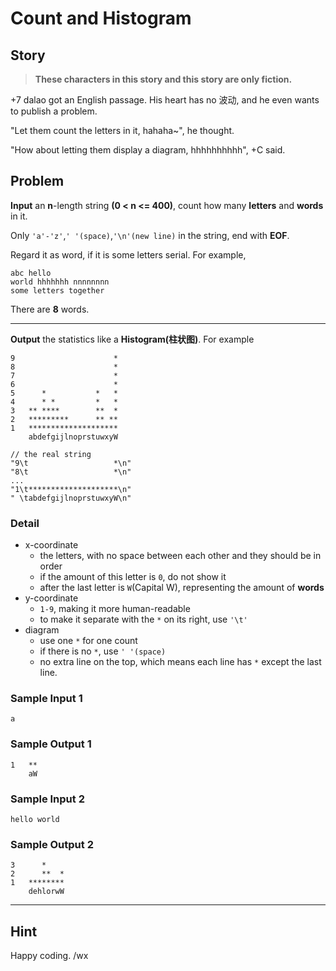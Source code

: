 # Count and Histogram

## Story
> **These characters in this story and this story are only fiction.**

+7 dalao got an English passage. His heart has no 波动, and he even wants to publish a problem.

"Let them count the letters in it, hahaha~", he thought.

"How about letting them display a diagram, hhhhhhhhhh", +C said.

## Problem

**Input** an **n**-length string **(0 < n <= 400)**, count how many **letters** and **words** in it.

Only `'a'-'z'`,`' '(space)`,`'\n'(new line)` in the string, end with **EOF**.

Regard it as word, if it is some letters serial. For example,

```
abc hello
world hhhhhhh nnnnnnnn
some letters together
```

There are **8** words.

---

**Output** the statistics like a **Histogram(柱状图)**. For example

```
9	                   *
8	                   *
7	                   *
6	                   *
5	   *           *   *
4	   * *         *   *
3	** ****        **  *
2	*********      ** **
1	********************
 	abdefgijlnoprstuwxyW

```

```
// the real string
"9\t                   *\n"
"8\t                   *\n"
...
"1\t********************\n"
" \tabdefgijlnoprstuwxyW\n"
```

### Detail

+ x-coordinate
  + the letters, with no space between each other and they should be in order
  + if the amount of this letter is `0`, do not show it
  + after the last letter is `W`(Capital W), representing the amount of **words**
+ y-coordinate
  + `1-9`, making it more human-readable
  + to make it separate with the `*` on its right, use `'\t'`
+ diagram
  + use one `*` for one count
  + if there is no `*`, use `' '(space)`
  + no extra line on the top, which means each line has `*` except the last line.

### Sample Input 1
```
a
```

### Sample Output 1

```
1	**
 	aW

```

### Sample Input 2
```
hello world

```

### Sample Output 2
```
3	   *    
2	   **  *
1	********
 	dehlorwW

```

---

## Hint
Happy coding. /wx